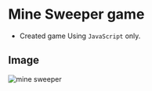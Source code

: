 # Mine Sweeper game
- Created game Using ```JavaScript``` only.

## Image

![mine sweeper](https://user-images.githubusercontent.com/72241422/169661577-3d9b2e6f-a6f0-4d4a-8471-f88d98e03297.png)
